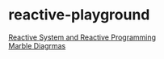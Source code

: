 # reactive-playground

[Reactive System and Reactive Programming](https://github.com/hongyeongjune/reactive-playground/blob/master/document/reactive-streams.md)  
[Marble Diagrmas](https://github.com/hongyeongjune/reactive-playground/blob/master/document/marble-diagrams.md)
